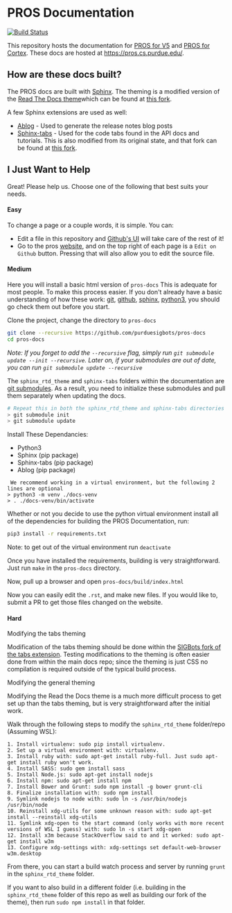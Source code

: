 # PROS Documentation

[![Build Status](https://dev.azure.com/purdue-acm-sigbots/Docs/_apis/build/status/purduesigbots.pros-docs?branchName=master)](https://dev.azure.com/purdue-acm-sigbots/Docs/_build/latest?definitionId=2&branchName=master)

This repository hosts the documentation for [PROS for V5](https://github.com/purduesigbots/pros3)
and [PROS for Cortex](https://github.com/purduesigbots/pros). These docs are hosted
at https://pros.cs.purdue.edu/.

## How are these docs built?

The PROS docs are built with [Sphinx](http://www.sphinx-doc.org/en/master/). The theming is a modified version of the [Read The Docs theme](http://sphinx-rtd-theme.readthedocs.io/en/latest/)which can be found at [this fork](https://github.com/purduesigbots/sphinx_rtd_theme).

A few Sphinx extensions are used as well:

* [Ablog](http://ablog.readthedocs.io/) - Used to generate the release notes blog posts
* [Sphinx-tabs](https://github.com/djungelorm/sphinx-tabs) - Used for the code tabs found
  in the API docs and tutorials. This is also modified from its original state, and that
  fork can be found at [this fork](https://github.com/purduesigbots/sphinx-tabs).

## I Just Want to Help
Great! Please help us. Choose one of the following that best suits your needs. 

#### Easy
To change a page or a couple words, it is simple. You can:
 - Edit a file in this repository and [Github's UI](https://help.github.com/en/articles/editing-files-in-another-users-repository) will take care of the rest of it!
 - Go to the pros [website](https://pros.cs.purdue.edu/v5/okapi/tutorials/walkthrough/clawbot.html), and on the top right of each page is a `Edit on Github` button. Pressing that will also allow you to edit the source file.

#### Medium
Here you will install a basic html version of `pros-docs` This is adequate for most people.
To make this process easier. If you don't already have a basic understanding of how these work: [git](https://rogerdudler.github.io/git-guide/), [github](https://github.com/firstcontributions/first-contributions), [sphinx](https://www.mageworx.com/blog/2016/05/sphinx-the-beginners-guide/), [python3](https://wiki.python.org/moin/BeginnersGuide), you should go check them out before you start.
 
 Clone the project, change the directory to `pros-docs`
 ```sh
git clone --recursive https://github.com/purduesigbots/pros-docs
cd pros-docs
```
*Note: If you forget to add the `--recursive` flag, simply run `git submodule update --init --recursive`. Later on, if your submodules are out of date, you can run `git submodule update --recursive`*

The `sphinx_rtd_theme` and `sphinx-tabs` folders within the documentation are
[git submodules](https://git-scm.com/book/en/v2/Git-Tools-Submodules). As a result,
you need to initialize these submodules and pull them separately when updating the docs.

```sh
# Repeat this in both the sphinx_rtd_theme and sphinx-tabs directories
> git submodule init
> git submodule update
```

 Install These Dependancies:
* Python3
* Sphinx (pip package)
* Sphinx-tabs (pip package)
* Ablog (pip package)

```
 We recommend working in a virtual environment, but the following 2 lines are optional
> python3 -m venv ./docs-venv
> . ./docs-venv/bin/activate
```

Whether or not you decide to use the python virtual environment install all of the dependencies for building the PROS Documentation, run:

```sh
pip3 install -r requirements.txt
```
Note: to get out of the virtual environment run `deactivate`

Once you have installed the requirements, building is very straightforward. Just
run `make` in the `pros-docs` directory.

Now, pull up a browser and open `pros-docs/build/index.html`

Now you can easily edit the `.rst`, and make new files. If you would like to, submit a PR to get those files changed on the website.

#### Hard
Modifying the tabs theming

Modification of the tabs theming should be done within the [SIGBots fork of the tabs extension](https://github.com/purduesigbots/sphinx-tabs). Testing modifications to the
theming is often easier done from within the main docs repo; since the theming is just CSS
no compilation is required outside of the typical build process.

Modifying the general theming

Modifying the Read the Docs theme is a much more difficult process to get set up than the
tabs theming, but is very straightforward after the initial work.

Walk through the following steps to modify the `sphinx_rtd_theme` folder/repo
(Assuming WSL):

```
1. Install virtualenv: sudo pip install virtualenv.
2. Set up a virtual environment with: virtualenv.
3. Install ruby with: sudo apt-get install ruby-full. Just sudo apt-get install ruby won't work.
4. Install SASS: sudo gem install sass
5. Install Node.js: sudo apt-get install nodejs
6. Install npm: sudo apt-get install npm
7. Install Bower and Grunt: sudo npm install -g bower grunt-cli
8. Finalize installation with: sudo npm install
9. Symlink nodejs to node with: sudo ln -s /usr/bin/nodejs /usr/bin/node
10. Reinstall xdg-utils for some unknown reason with: sudo apt-get install --reinstall xdg-utils
11. Symlink xdg-open to the start command (only works with more recent versions of WSL I guess) with: sudo ln -s start xdg-open
12. Install x3m because StackOverflow said to and it worked: sudo apt-get install w3m
13. Configure xdg-settings with: xdg-settings set default-web-browser w3m.desktop
```

From there, you can start a build watch process and server by running `grunt` in
the `sphinx_rtd_theme` folder.

If you want to also build in a different folder (i.e. building in the `sphinx_rtd_theme`
folder of this repo as well as building our fork of the theme), then run
`sudo npm install` in that folder.
